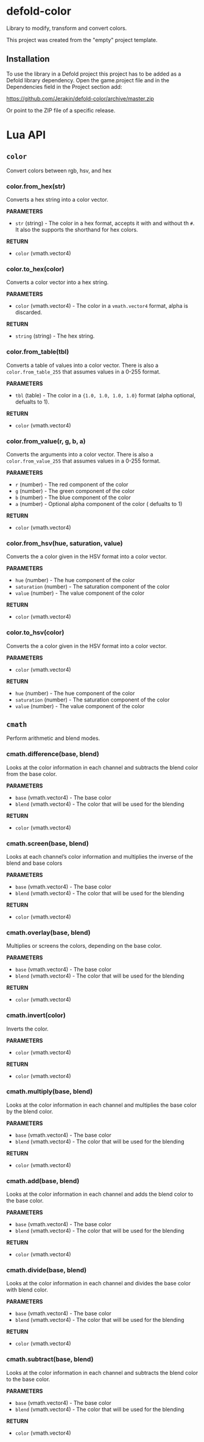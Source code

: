 # defold-color
Library to modify, transform and convert colors.

This project was created from the "empty" project template.

## Installation
To use the library in a Defold project this project has to be added as a Defold library dependency. Open the game.project file and in the Dependencies field in the Project section add:

https://github.com/Jerakin/defold-color/archive/master.zip

Or point to the ZIP file of a specific release.

# Lua API
## `color`
Convert colors between rgb, hsv, and hex

### **color.from_hex(str)**
Converts a hex string into a color vector. 

**PARAMETERS**
*  `str` (string) - The color in a hex format, accepts it with and without th `#`. It also the supports the shorthand for hex colors.

**RETURN**
* `color` (vmath.vector4)

### **color.to_hex(color)**
Converts a color vector into a hex string.

**PARAMETERS**
* `color` (vmath.vector4) - The color in a `vmath.vector4` format, alpha is discarded.

**RETURN**
*  `string` (string) - The hex string.

### **color.from_table(tbl)**
Converts a table of values into a color vector. There is also a `color.from_table_255` that assumes values in a 0-255 format.

**PARAMETERS**
* `tbl` (table) - The color in a `{1.0, 1.0, 1.0, 1.0}` format (alpha optional, defualts to 1).

**RETURN**
* `color` (vmath.vector4)

### **color.from_value(r, g, b, a)**
Converts the arguments into a color vector. There is also a `color.from_value_255` that assumes values in a 0-255 format.

**PARAMETERS**
* `r` (number) - The red component of the color
* `g` (number) - The green component of the color
* `b` (number) - The blue component of the color
* `a` (number) - Optional alpha component of the color ( defualts to 1)

**RETURN**
* `color` (vmath.vector4)

### **color.from_hsv(hue, saturation, value)**
Converts the a color given in the HSV format into a color vector.

**PARAMETERS**
* `hue` (number) - The hue component of the color
* `saturation` (number) - The saturation component of the color
* `value` (number) - The value component of the color

**RETURN**
* `color` (vmath.vector4)

### **color.to_hsv(color)**
Converts the a color given in the HSV format into a color vector.

**PARAMETERS**
* `color` (vmath.vector4)

**RETURN**
* `hue` (number) - The hue component of the color
* `saturation` (number) - The saturation component of the color
* `value` (number) - The value component of the color

## `cmath`
Perform arithmetic and blend modes.

### **cmath.difference(base, blend)**
Looks at the color information in each channel and subtracts the blend color from the base color.

**PARAMETERS**
* `base` (vmath.vector4) - The base color
* `blend` (vmath.vector4) - The color that will be used for the blending

**RETURN**
* `color` (vmath.vector4)

### **cmath.screen(base, blend)**
Looks at each channel’s color information and multiplies the inverse of the blend and base colors

**PARAMETERS**
* `base` (vmath.vector4) - The base color
* `blend` (vmath.vector4) - The color that will be used for the blending

**RETURN**
* `color` (vmath.vector4)

### **cmath.overlay(base, blend)**
Multiplies or screens the colors, depending on the base color.

**PARAMETERS**
* `base` (vmath.vector4) - The base color
* `blend` (vmath.vector4) - The color that will be used for the blending

**RETURN**
* `color` (vmath.vector4)

### **cmath.invert(color)**
Inverts the color.

**PARAMETERS**
* `color` (vmath.vector4)

**RETURN**
* `color` (vmath.vector4)

### **cmath.multiply(base, blend)**
Looks at the color information in each channel and multiplies the base color by the blend color.

**PARAMETERS**
* `base` (vmath.vector4) - The base color
* `blend` (vmath.vector4) - The color that will be used for the blending

**RETURN**
* `color` (vmath.vector4)

### **cmath.add(base, blend)**
Looks at the color information in each channel and adds the blend color to the base color.

**PARAMETERS**
* `base` (vmath.vector4) - The base color
* `blend` (vmath.vector4) - The color that will be used for the blending

**RETURN**
* `color` (vmath.vector4)

### **cmath.divide(base, blend)**
Looks at the color information in each channel and divides the base color with blend color.

**PARAMETERS**
* `base` (vmath.vector4) - The base color
* `blend` (vmath.vector4) - The color that will be used for the blending

**RETURN**
* `color` (vmath.vector4)

### **cmath.subtract(base, blend)**
Looks at the color information in each channel and subtracts the blend color to the base color.

**PARAMETERS**
* `base` (vmath.vector4) - The base color
* `blend` (vmath.vector4) - The color that will be used for the blending

**RETURN**
* `color` (vmath.vector4)
